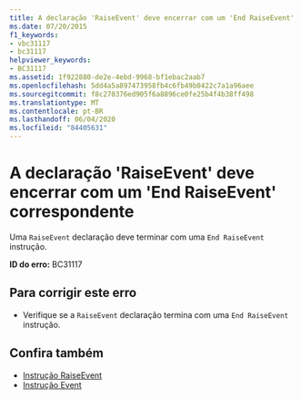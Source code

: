 ```yaml
---
title: A declaração 'RaiseEvent' deve encerrar com um 'End RaiseEvent' correspondente
ms.date: 07/20/2015
f1_keywords:
- vbc31117
- bc31117
helpviewer_keywords:
- BC31117
ms.assetid: 1f922880-de2e-4ebd-9968-bf1ebac2aab7
ms.openlocfilehash: 5dd4a5a897473958fb4c6fb49b0422c7a1a96aee
ms.sourcegitcommit: f8c270376ed905f6a8896ce0fe25b4f4b38ff498
ms.translationtype: MT
ms.contentlocale: pt-BR
ms.lasthandoff: 06/04/2020
ms.locfileid: "84405631"
---
```

# <a name="raiseevent-declaration-must-end-with-a-matching-end-raiseevent"></a>A declaração 'RaiseEvent' deve encerrar com um 'End RaiseEvent' correspondente
Uma `RaiseEvent` declaração deve terminar com uma `End RaiseEvent` instrução.  
  
 **ID do erro:** BC31117  
  
## <a name="to-correct-this-error"></a>Para corrigir este erro  
  
- Verifique se a `RaiseEvent` declaração termina com uma `End RaiseEvent` instrução.  
  
## <a name="see-also"></a>Confira também

- [Instrução RaiseEvent](../language-reference/statements/raiseevent-statement.md)
- [Instrução Event](../language-reference/statements/event-statement.md)
